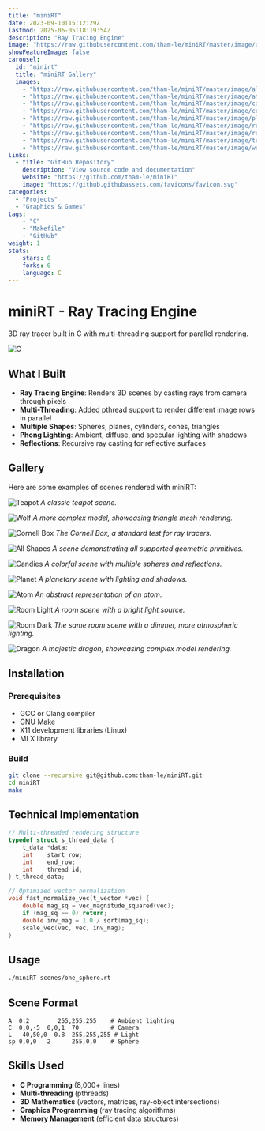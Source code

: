 ```yaml
---
title: "miniRT"
date: 2023-09-10T15:12:29Z
lastmod: 2025-06-05T18:19:54Z
description: "Ray Tracing Engine"
image: "https://raw.githubusercontent.com/tham-le/miniRT/master/image/all-shapes.png"
showFeatureImage: false
carousel:
  id: "minirt"
  title: "miniRT Gallery"
  images:
    - "https://raw.githubusercontent.com/tham-le/miniRT/master/image/all-shapes.png"
    - "https://raw.githubusercontent.com/tham-le/miniRT/master/image/atom.png"
    - "https://raw.githubusercontent.com/tham-le/miniRT/master/image/candies.png"
    - "https://raw.githubusercontent.com/tham-le/miniRT/master/image/cornell.png"
    - "https://raw.githubusercontent.com/tham-le/miniRT/master/image/planet.png"
    - "https://raw.githubusercontent.com/tham-le/miniRT/master/image/room-dark.png"
    - "https://raw.githubusercontent.com/tham-le/miniRT/master/image/room-light.png"
    - "https://raw.githubusercontent.com/tham-le/miniRT/master/image/teapot.png"
    - "https://raw.githubusercontent.com/tham-le/miniRT/master/image/wolf.png"
links:
  - title: "GitHub Repository"
    description: "View source code and documentation"
    website: "https://github.com/tham-le/miniRT"
    image: "https://github.githubassets.com/favicons/favicon.svg"
categories:
  - "Projects"
  - "Graphics & Games"
tags:
    - "C"
    - "Makefile"
    - "GitHub"
weight: 1
stats:
    stars: 0
    forks: 0
    language: C
---
```


# miniRT - Ray Tracing Engine

3D ray tracer built in C with multi-threading support for parallel rendering.

![C](https://img.shields.io/badge/C-00599C?style=for-the-badge&logo=c&logoColor=white)

## What I Built

- **Ray Tracing Engine**: Renders 3D scenes by casting rays from camera through pixels
- **Multi-Threading**: Added pthread support to render different image rows in parallel
- **Multiple Shapes**: Spheres, planes, cylinders, cones, triangles
- **Phong Lighting**: Ambient, diffuse, and specular lighting with shadows
- **Reflections**: Recursive ray casting for reflective surfaces

## Gallery

Here are some examples of scenes rendered with miniRT:

![Teapot](image/teapot.png)
_A classic teapot scene._

![Wolf](image/wolf.png)
_A more complex model, showcasing triangle mesh rendering._

![Cornell Box](image/cornell.png)
_The Cornell Box, a standard test for ray tracers._

![All Shapes](image/all-shapes.png)
_A scene demonstrating all supported geometric primitives._

![Candies](image/candies.png)
_A colorful scene with multiple spheres and reflections._

![Planet](image/planet.png)
_A planetary scene with lighting and shadows._

![Atom](image/atom.png)
_An abstract representation of an atom._

![Room Light](image/room-light.png)
_A room scene with a bright light source._

![Room Dark](image/room-dark.png)
_The same room scene with a dimmer, more atmospheric lighting._

![Dragon](image/dragon.png)
_A majestic dragon, showcasing complex model rendering._

## Installation

### Prerequisites
- GCC or Clang compiler
- GNU Make
- X11 development libraries (Linux)
- MLX library

### Build
```bash
git clone --recursive git@github.com:tham-le/miniRT.git
cd miniRT
make
```

## Technical Implementation

```c
// Multi-threaded rendering structure
typedef struct s_thread_data {
    t_data *data;
    int    start_row;
    int    end_row;
    int    thread_id;
} t_thread_data;

// Optimized vector normalization
void fast_normalize_vec(t_vector *vec) {
    double mag_sq = vec_magnitude_squared(vec);
    if (mag_sq == 0) return;
    double inv_mag = 1.0 / sqrt(mag_sq);
    scale_vec(vec, vec, inv_mag);
}
```

## Usage

```bash
./miniRT scenes/one_sphere.rt
```

## Scene Format
```
A  0.2        255,255,255    # Ambient lighting
C  0,0,-5  0,0,1  70         # Camera
L  -40,50,0  0.8  255,255,255 # Light
sp 0,0,0   2      255,0,0    # Sphere
```

## Skills Used
- **C Programming** (8,000+ lines)
- **Multi-threading** (pthreads) 
- **3D Mathematics** (vectors, matrices, ray-object intersections)
- **Graphics Programming** (ray tracing algorithms)
- **Memory Management** (efficient data structures) 
